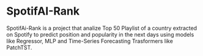 # SpotifAI-Rank
SpotifAi-Rank is a project that analize Top 50 Playlist of a country extracted on Spotify to predict
position and popularity in the next days using models like Regressor, MLP and Time-Series Forecasting Trasformers like PatchTST.